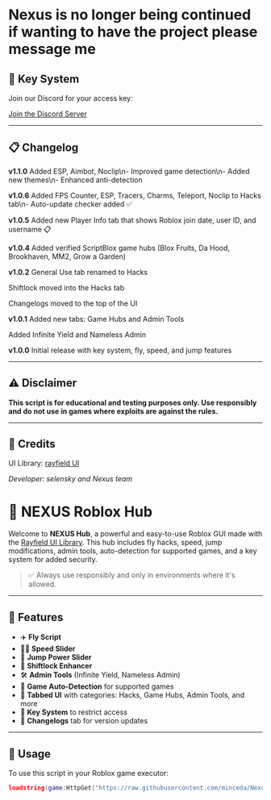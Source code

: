 # Nexus is no longer being continued if wanting to have the project please message me







## 🔑 Key System

Join our Discord for your access key:

[Join the Discord Server](https://discord.gg/hdTR2r73t8)

---

## 📋 Changelog

**v1.1.0**
 Added ESP, Aimbot, Noclip\n- Improved game detection\n- Added new themes\n- Enhanced anti-detection

**v1.0.6**
Added FPS Counter, ESP, Tracers, Charms, Teleport, Noclip to Hacks tab\n- Auto-update checker added ✅

**v1.0.5**
Added new Player Info tab that shows Roblox join date, user ID, and username 📋

**v1.0.4**
Added verified ScriptBlox game hubs (Blox Fruits, Da Hood, Brookhaven, MM2, Grow a Garden)

**v1.0.2**
General Use tab renamed to Hacks

Shiftlock moved into the Hacks tab

Changelogs moved to the top of the UI

**v1.0.1**
Added new tabs: Game Hubs and Admin Tools

Added Infinite Yield and Nameless Admin

**v1.0.0**
Initial release with key system, fly, speed, and jump features

---

## ⚠️ Disclaimer

**This script is for educational and testing purposes only. Use responsibly and do not use in games where exploits are against the rules.**

---

## 📎 Credits

UI Library: [rayfield UI](https://github.com/shlexware/Rayfield)

*Developer: selensky and Nexus team*


# 🌟 NEXUS Roblox Hub

Welcome to **NEXUS Hub**, a powerful and easy-to-use Roblox GUI made with the [Rayfield UI Library](https://github.com/shlexware/Rayfield). This hub includes fly hacks, speed, jump modifications, admin tools, auto-detection for supported games, and a key system for added security.

> ✅ Always use responsibly and only in environments where it's allowed.

---

## 🚀 Features

- ✈️ **Fly Script**
- 🏃‍♂️ **Speed Slider**
- 🦘 **Jump Power Slider**
- 🎯 **Shiftlock Enhancer**
- 🛠️ **Admin Tools** (Infinite Yield, Nameless Admin)
- 🧠 **Game Auto-Detection** for supported games
- 🧩 **Tabbed UI** with categories: Hacks, Game Hubs, Admin Tools, and more
- 🔑 **Key System** to restrict access
- 📢 **Changelogs** tab for version updates

---

## 🧪 Usage

To use this script in your Roblox game executor:

```lua
loadstring(game:HttpGet("https://raw.githubusercontent.com/minceda/Nexus-hub/main/NexusHub.lua"))()
